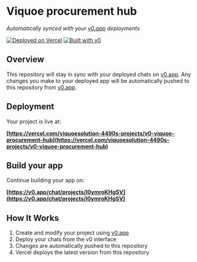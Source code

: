 # Viquoe procurement hub

*Automatically synced with your [v0.app](https://v0.app) deployments*

[![Deployed on Vercel](https://img.shields.io/badge/Deployed%20on-Vercel-black?style=for-the-badge&logo=vercel)](https://vercel.com/viquoesolution-4490s-projects/v0-viquoe-procurement-hub)
[![Built with v0](https://img.shields.io/badge/Built%20with-v0.app-black?style=for-the-badge)](https://v0.app/chat/projects/I0ymroKHgSV)

## Overview

This repository will stay in sync with your deployed chats on [v0.app](https://v0.app).
Any changes you make to your deployed app will be automatically pushed to this repository from [v0.app](https://v0.app).

## Deployment

Your project is live at:

**[https://vercel.com/viquoesolution-4490s-projects/v0-viquoe-procurement-hub](https://vercel.com/viquoesolution-4490s-projects/v0-viquoe-procurement-hub)**

## Build your app

Continue building your app on:

**[https://v0.app/chat/projects/I0ymroKHgSV](https://v0.app/chat/projects/I0ymroKHgSV)**

## How It Works

1. Create and modify your project using [v0.app](https://v0.app)
2. Deploy your chats from the v0 interface
3. Changes are automatically pushed to this repository
4. Vercel deploys the latest version from this repository